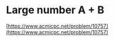 # Large number A + B

[https://www.acmicpc.net/problem/10757](https://www.acmicpc.net/problem/10757)